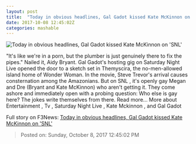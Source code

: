 ```yaml
---
layout: post
title:  "Today in obvious headlines, Gal Gadot kissed Kate McKinnon on 'SNL'"
date: 2017-10-08 12:45:02Z
categories: mashable
---
```


![Today in obvious headlines, Gal Gadot kissed Kate McKinnon on 'SNL'](https://i.amz.mshcdn.com/VoEEuWR6ebivHuCHAAQVkQNqnxo=/1200x630/2017%2F10%2F08%2F53%2F73865d1f460346499ccc1e83e5bf99ad.ef28f.jpg)

"It's like we're in a porn, but the plumber is just genuinely there to fix the pipes." Nailed it, Aidy Bryant. Gal Gadot's hosting gig on Saturday Night Live opened the door to a sketch set in Themyscira, the no-men-allowed island home of Wonder Woman. In the movie, Steve Trevor's arrival causes consternation among the Amazonians. But on SNL , it's openly gay Megan and Dre (Bryant and Kate McKinnon) who aren't getting it. They come ashore and immediately open with a probing question: Who else is gay here? The jokes write themselves from there. Read more... More about Entertainment , Tv , Saturday Night Live , Kate Mckinnon , and Gal Gadot


Full story on F3News: [Today in obvious headlines, Gal Gadot kissed Kate McKinnon on 'SNL'](http://www.f3nws.com/n/rGKAQB)

> Posted on: Sunday, October 8, 2017 12:45:02 PM
